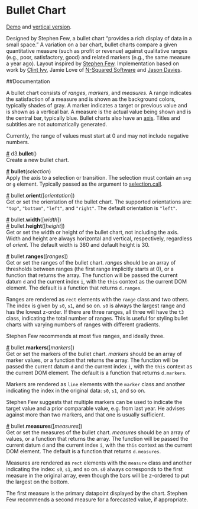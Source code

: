 # Bullet Chart

[Demo](http://bl.ocks.org/mbostock/4061961) and [vertical version](http://bl.ocks.org/jasondavies/5452290).

Designed by Stephen Few, a bullet chart “provides a rich display of data in a
small space.” A variation on a bar chart, bullet charts compare a given
quantitative measure (such as profit or revenue) against qualitative ranges
(e.g., poor, satisfactory, good) and related markers (e.g., the same measure a
year ago). Layout inspired by
[Stephen Few](http://www.perceptualedge.com/articles/misc/Bullet_Graph_Design_Spec.pdf).
Implementation based on work by
[Clint Ivy](http://projects.instantcognition.com/protovis/bulletchart/),
Jamie Love of [N-Squared Software](http://www.nsquaredsoftware.com/) and
[Jason Davies](http://www.jasondavies.com/).

##Documentation

A bullet chart consists of _ranges_, _markers_, and _measures_. A range
indicates the satisfaction of a measure and is shown as the background colors,
typically shades of gray. A marker indicates a target or previous value and is
shown as a vertical bar. A measure is the actual value being shown and is the
central bar, typically blue. Bullet charts also have an
[axis](https://github.com/mbostock/d3/wiki/SVG-Axes). Titles and subtitles are
not automatically generated.

Currently, the range of values must start at 0 and may not include negative numbers.

<a name="bullet" href="#bullet">#</a> d3.<b>bullet</b>()  
Create a new bullet chart.

<a name="_bullet" href="#_bullet">#</a> <b>bullet</b>(<i>selection</i>)  
Apply the axis to a selection or transition. The selection must contain an
`svg` or `g` element. Typically passed as the argument to
[selection.call](https://github.com/mbostock/d3/wiki/Selections#call).

<a name="orient" href="#orient">#</a> bullet.<b>orient</b>([<i>orientation</i>])  
Get or set the orientation of the bullet chart. The supported orientations are:
`"top"`, `"bottom"`, `"left"`, and `"right"`. The default orientation is `"left"`.

<a name="width" href="#width">#</a> bullet.<b>width</b>([<i>width</i>])  
<a name="height" href="#height">#</a> bullet.<b>height</b>([<i>height</i>])  
Get or set the width or height of the bullet chart, not including the axis.
Width and height are always horizontal and vertical, respectively, regardless
of _orient_. The default width is 380 and default height is 30.

<a name="ranges" href="#ranges">#</a> bullet.<b>ranges</b>([<i>ranges</i>])  
Get or set the ranges of the bullet chart. _ranges_ should be an array of
thresholds between ranges (the first range implicitly starts at 0), or a
function that returns the array. The function will be passed the current datum
`d` and the current index `i`, with the `this` context as the current DOM
element. The default is a function that returns `d.ranges`.

Ranges are rendered as `rect` elements with the `range` class and two others.
The index is given by `s0`, `s1`, and so on. `s0` is always the largest range
and has the lowest z-order. If there are three ranges, all three will have the
`t3` class, indicating the total number of ranges. This is useful for styling
bullet charts with varying numbers of ranges with different gradients.

Stephen Few recommends at most five ranges, and ideally three.

<a name="markers" href="#markers">#</a> bullet.<b>markers</b>([<i>markers</i>])  
Get or set the markers of the bullet chart. _markers_ should be an array of
marker values, or a function that returns the array. The function will be
passed the current datum `d` and the current index `i`, with the `this` context
as the current DOM element. The default is a function that returns `d.markers`.

Markers are rendered as `line` elements with the `marker` class and another
indicating the index in the original data: `s0`, `s1`, and so on.

Stephen Few suggests that multiple markers can be used to indicate the target
value and a prior comparable value, e.g. from last year. He advises against
more than two markers, and that one is usually sufficient.

<a name="measures" href="#measures">#</a> bullet.<b>measures</b>([<i>measures</i>])  
Get or set the measures of the bullet chart. _measures_ should be an array of
values, or a function that returns the array. The function will be passed the
current datum `d` and the current index `i`, with the `this` context as the
current DOM element. The default is a function that returns `d.measures`.

Measures are rendered as `rect` elements with the `measure` class and another
indicating the index: `s0`, `s1`, and so on. `s0` always corresponds to the
first measure in the original array, even though the bars will be z-ordered to
put the largest on the bottom.

The first measure is the primary datapoint displayed by the chart. Stephen Few
recommends a second measure for a forecasted value, if appropriate.
